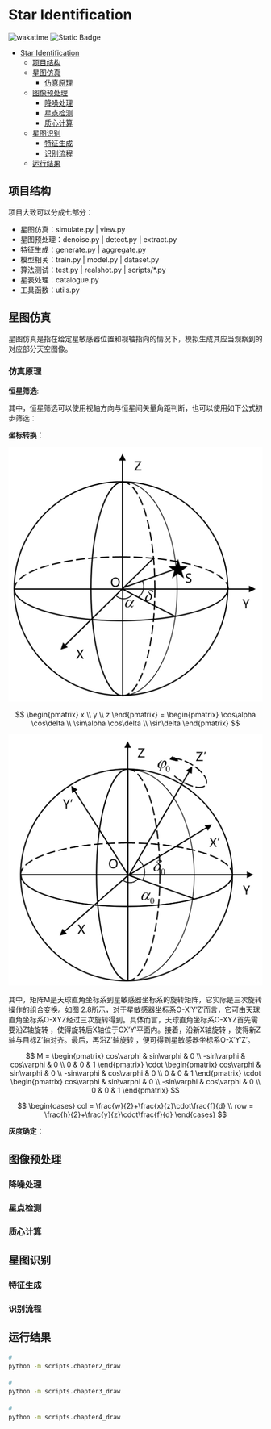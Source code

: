 # Star Identification

![wakatime](https://wakatime.com/badge/user/a7b329b7-d489-40d2-9239-8be7cf83b65e/project/018d0c19-921c-4e32-b5ce-f4af890fa9eb.svg) ![Static Badge](https://img.shields.io/badge/:badgeContent)

- [Star Identification](#star-identification)
  - [项目结构](#项目结构)
  - [星图仿真](#星图仿真)
    - [仿真原理](#仿真原理)
  - [图像预处理](#图像预处理)
    - [降噪处理](#降噪处理)
    - [星点检测](#星点检测)
    - [质心计算](#质心计算)
  - [星图识别](#星图识别)
    - [特征生成](#特征生成)
    - [识别流程](#识别流程)
  - [运行结果](#运行结果)

## 项目结构

项目大致可以分成七部分：

- 星图仿真：simulate.py | view.py
- 星图预处理：denoise.py | detect.py | extract.py
- 特征生成：generate.py | aggregate.py
- 模型相关：train.py | model.py | dataset.py
- 算法测试：test.py | realshot.py | scripts/*.py
- 星表处理：catalogue.py
- 工具函数：utils.py

## 星图仿真

星图仿真是指在给定星敏感器位置和视轴指向的情况下，模拟生成其应当观察到的对应部分天空图像。

### 仿真原理

**恒星筛选**:

其中，恒星筛选可以使用视轴方向与恒星间矢量角距判断，也可以使用如下公式初步筛选：

**坐标转换**：

![天球直角坐标系](imgs/celestial_coord_system.png)

$$
\begin{pmatrix}
x \\ y \\ z
\end{pmatrix} =
\begin{pmatrix}
\cos\alpha \cos\delta \\
\sin\alpha \cos\delta \\
\sin\delta
\end{pmatrix}
$$

![星敏感器坐标系](imgs/sensor_coord_system.png)

其中，矩阵M是天球直角坐标系到星敏感器坐标系的旋转矩阵，它实际是三次旋转操作的组合变换。如图 2.8所示，对于星敏感器坐标系O-X′Y′Z′而言，它可由天球直角坐标系O-XYZ经过三次旋转得到。具体而言，天球直角坐标系O-XYZ首先需要沿Z轴旋转 ，使得旋转后X轴位于OX′Y′平面内。接着，沿新X轴旋转 ，使得新Z轴与目标Z’轴对齐。最后，再沿Z′轴旋转 ，便可得到星敏感器坐标系O-X′Y′Z′。

$$
M =
\begin{pmatrix}
cos\varphi & sin\varphi & 0 \\
-sin\varphi & cos\varphi & 0 \\
0 & 0 & 1
\end{pmatrix}
\cdot
\begin{pmatrix}
cos\varphi & sin\varphi & 0 \\
-sin\varphi & cos\varphi & 0 \\
0 & 0 & 1
\end{pmatrix}
\cdot
\begin{pmatrix}
cos\varphi & sin\varphi & 0 \\
-sin\varphi & cos\varphi & 0 \\
0 & 0 & 1
\end{pmatrix}
$$

$$
\begin{cases}
col = \frac{w}{2}+\frac{x}{z}\cdot\frac{f}{d} \\
row = \frac{h}{2}+\frac{y}{z}\cdot\frac{f}{d}
\end{cases}
$$

**灰度确定**：

## 图像预处理

### 降噪处理

### 星点检测

### 质心计算

## 星图识别

### 特征生成

### 识别流程

## 运行结果

``` bash
# 
python -m scripts.chapter2_draw

# 
python -m scripts.chapter3_draw

# 
python -m scripts.chapter4_draw
```
